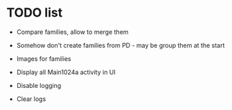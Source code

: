 # TODO list

* Compare families, allow to merge them

* Somehow don't create families from PD - may be group them at the start


* Images for families

* Display all Main1024a activity in UI
* Disable logging
* Clear logs